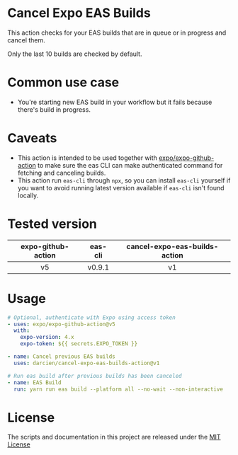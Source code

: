 # Cancel Expo EAS Builds

This action checks for your EAS builds that are in queue or in progress and cancel them.

Only the last 10 builds are checked by default.

# Common use case

- You're starting new EAS build in your workflow but it fails because there's build in progress.

# Caveats

- This action is intended to be used together with [expo/expo-github-action](https://github.com/expo/expo-github-action) to make sure the eas CLI can make authenticated command for fetching and canceling builds.
- This action run `eas-cli` through `npx`, so you can install `eas-cli` yourself if you want to avoid running latest version available if `eas-cli` isn't found locally.

# Tested version

| expo-github-action | eas-cli | cancel-expo-eas-builds-action |
| :----------------: | :-----: | :---------------------------: |
|         v5         | v0.9.1  |              v1               |

# Usage

<!-- start usage -->
```yaml
# Optional, authenticate with Expo using access token
- uses: expo/expo-github-action@v5
  with:
    expo-version: 4.x
    expo-token: ${{ secrets.EXPO_TOKEN }}

- name: Cancel previous EAS builds
  uses: darcien/cancel-expo-eas-builds-action@v1

# Run eas build after previous builds has been canceled
- name: EAS Build
  run: yarn run eas build --platform all --no-wait --non-interactive
```
<!-- end usage -->

# License

The scripts and documentation in this project are released under the [MIT License](LICENSE)
